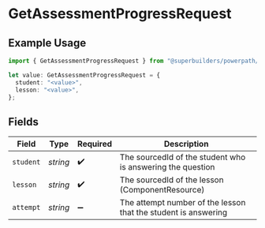 # GetAssessmentProgressRequest

## Example Usage

```typescript
import { GetAssessmentProgressRequest } from "@superbuilders/powerpath/models/operations";

let value: GetAssessmentProgressRequest = {
  student: "<value>",
  lesson: "<value>",
};
```

## Fields

| Field                                                          | Type                                                           | Required                                                       | Description                                                    |
| -------------------------------------------------------------- | -------------------------------------------------------------- | -------------------------------------------------------------- | -------------------------------------------------------------- |
| `student`                                                      | *string*                                                       | :heavy_check_mark:                                             | The sourcedId of the student who is answering the question     |
| `lesson`                                                       | *string*                                                       | :heavy_check_mark:                                             | The sourcedId of the lesson (ComponentResource)                |
| `attempt`                                                      | *string*                                                       | :heavy_minus_sign:                                             | The attempt number of the lesson that the student is answering |